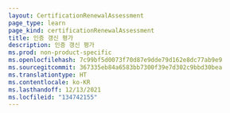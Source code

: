 ```yaml
---
layout: CertificationRenewalAssessment
page_type: learn
page_kind: certificationRenewalAssessment
title: 인증 갱신 평가
description: 인증 갱신 평가
ms.prod: non-product-specific
ms.openlocfilehash: 7c99bf5d0073f70d87e9dde79d162e8dc77ab9e9
ms.sourcegitcommit: 367335eb84a6583bb7300f39e7d302c9bbd30bea
ms.translationtype: HT
ms.contentlocale: ko-KR
ms.lasthandoff: 12/13/2021
ms.locfileid: "134742155"
---
```

